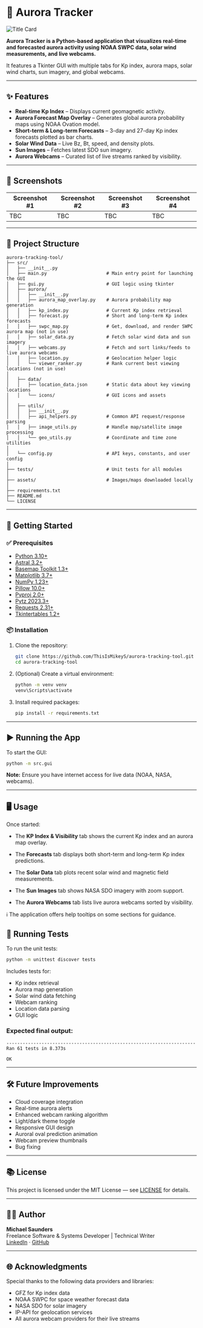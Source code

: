 ﻿# 🌌 Aurora Tracker
![Title Card](assets/images/aurora_tracker_icon.png)

**Aurora Tracker is a Python-based application that visualizes real-time and forecasted aurora activity using NOAA SWPC data, solar wind measurements, and live webcams.**  

It features a Tkinter GUI with multiple tabs for Kp index, aurora maps, solar wind charts, sun imagery, and global webcams.

---

## ✨ Features

- **Real-time Kp Index** – Displays current geomagnetic activity.
- **Aurora Forecast Map Overlay** – Generates global aurora probability maps using NOAA Ovation model.
- **Short-term & Long-term Forecasts** – 3-day and 27-day Kp index forecasts plotted as bar charts.
- **Solar Wind Data** – Live Bz, Bt, speed, and density plots.
- **Sun Images** – Fetches latest SDO sun imagery.
- **Aurora Webcams** – Curated list of live streams ranked by visibility.

---

## 📸 Screenshots

| Screenshot #1 | Screenshot #2 | Screenshot #3 | Screenshot #4 |
|-------------|-----------|-----------|----------------|
| TBC | TBC | TBC | TBC |

---

## 📁 Project Structure

```
aurora-tracking-tool/
├── src/
│   ├── __init__.py
│   ├── main.py                      # Main entry point for launching the GUI
│   ├── gui.py                       # GUI logic using tkinter
│   ├── aurora/
│   │   ├── __init__.py
│   │   ├── aurora_map_overlay.py    # Aurora probability map generation
│   │   ├── kp_index.py              # Current Kp index retrieval
│   │   ├── forecast.py              # Short and long-term Kp index forecasts
│   │   ├── swpc_map.py              # Get, download, and render SWPC aurora map (not in use)
│   │   ├── solar_data.py            # Fetch solar wind data and sun imagery
│   │   ├── webcams.py               # Fetch and sort links/feeds to live aurora webcams
│   │   ├── location.py              # Geolocation helper logic
│   │   └── viewer_ranker.py         # Rank current best viewing locations (not in use)
│
│   ├── data/
│   │   ├── location_data.json       # Static data about key viewing locations
│   │   └── icons/                   # GUI icons and assets
│
│   ├── utils/
│   │   ├── __init__.py
│   │   ├── api_helpers.py           # Common API request/response parsing
│   │   ├── image_utils.py           # Handle map/satellite image processing
│   │   └── geo_utils.py             # Coordinate and time zone utilities
│
│   └── config.py                    # API keys, constants, and user config
│
├── tests/                           # Unit tests for all modules
│
├── assets/                          # Images/maps downloaded locally
│
├── requirements.txt
├── README.md
└── LICENSE

```

---

## 🚀 Getting Started

### ✅ Prerequisites

- [Python 3.10+](https://www.python.org/downloads/)
- [Astral 3.2+](https://pypi.org/project/astral/)
- [Basemap Toolkit 1.3+](https://pypi.org/project/basemap/)
- [Matplotlib 3.7+](https://pypi.org/project/matplotlib/)
- [NumPy 1.23+](https://pypi.org/project/numpy/)
- [Pillow 10.0+](https://pypi.org/project/Pillow/)
- [Pyproj 2.0+](https://pypi.org/project/pyproj/)
- [Pytz 2023.3+](https://pypi.org/project/pytz/)
- [Requests 2.31+](https://pypi.org/project/requests/)
- [Tkintertables 1.2+](https://pypi.org/project/tkintertable/)

### 📦 Installation

1. Clone the repository:
   ```bash
   git clone https://github.com/ThisIsMikeyS/aurora-tracking-tool.git
   cd aurora-tracking-tool
   ```

2. (Optional) Create a virtual environment:
   ```bash
   python -m venv venv
   venv\Scripts\activate
   ```

3. Install required packages:
   ```bash
   pip install -r requirements.txt
   ```

---

## ▶️ Running the App

To start the GUI:
```bash
python -m src.gui
```

**Note:** Ensure you have internet access for live data (NOAA, NASA, webcams).

---

## 🖥️ Usage
Once started:

- The **KP Index & Visibility** tab shows the current Kp index and an aurora map overlay.

- The **Forecasts** tab displays both short-term and long-term Kp index predictions.

- The **Solar Data** tab plots recent solar wind and magnetic field measurements.

- The **Sun Images** tab shows NASA SDO imagery with zoom support.

- The **Aurora Webcams** tab lists live aurora webcams sorted by visibility.

ℹ️ The application offers help tooltips on some sections for guidance.


## 🧪 Running Tests

To run the unit tests:
```bash
python -m unittest discover tests
```

Includes tests for:
- Kp index retrieval
- Aurora map generation
- Solar wind data fetching
- Webcam ranking
- Location data parsing
- GUI logic

### Expected final output:
```
----------------------------------------------------------------------
Ran 61 tests in 8.373s

OK
```

---

## 🛠️ Future Improvements

- Cloud coverage integration
- Real-time aurora alerts
- Enhanced webcam ranking algorithm
- Light/dark theme toggle
- Responsive GUI design
- Auroral oval prediction animation
- Webcam preview thumbnails
- Bug fixing

---

## 📚 License

This project is licensed under the MIT License — see [LICENSE](LICENSE) for details.

---

## 🧑‍💻 Author

**Michael Saunders**  
Freelance Software & Systems Developer | Technical Writer  
[LinkedIn](https://www.linkedin.com/in/michael-saunders-805785128/) · [GitHub](https://github.com/ThisIsMikeyS)

---

## 🌐 Acknowledgments

Special thanks to the following data providers and libraries:
- GFZ for Kp index data
- NOAA SWPC for space weather forecast data
- NASA SDO for solar imagery
- IP-API for geolocation services
- All aurora webcam providers for their live streams